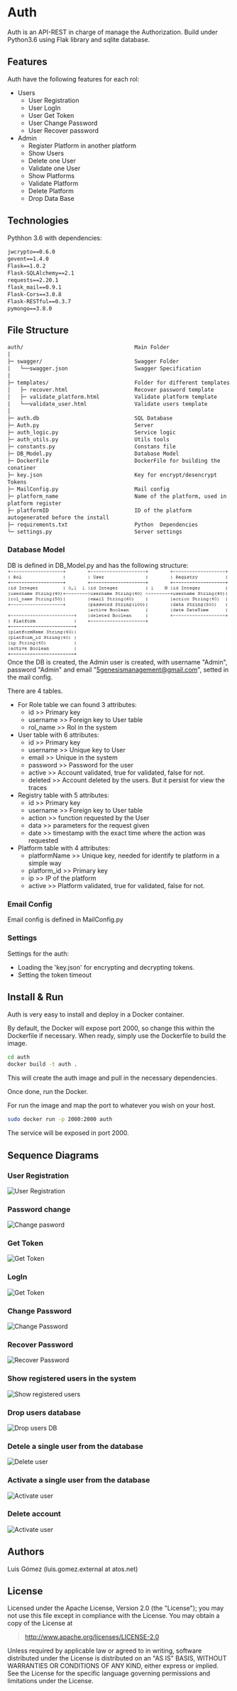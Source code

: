 # Auth

Auth is an API-REST in charge of manage the Authorization. Build under Python3.6 using Flak library and sqlite database.

## Features
Auth have the following  features for each rol:
- Users
  - User Registration
  - User LogIn
  - User Get  Token
  - User Change Password
  - User Recover password
- Admin
  - Register Platform in another platform
  - Show Users
  - Delete one User
  - Validate one User
  - Show Platforms
  - Validate Platform
  - Delete Platform
  - Drop Data Base

## Technologies
Pythhon 3.6 with dependencies:
```
jwcrypto==0.6.0
gevent==1.4.0
Flask==1.0.2
Flask-SQLAlchemy==2.1
requests==2.20.1
flask_mail==0.9.1
Flask-Cors==3.0.8
Flask-RESTful==0.3.7
pymongo==3.8.0
``` 
## File Structure
``` 
auth/                                   Main Folder
|
├─ swagger/                             Swagger Folder
|   └──swagger.json                     Swagger Specification
|
├─ templates/                           Folder for different templates
│   ├─ recover.html                     Recover password template
│   ├─ validate_platform.html           Validate platform template
|   └──validate_user.html               Validate users template
│ 
├─ auth.db                              SQL Database
├─ Auth.py                              Server
├─ auth_logic.py                        Service logic
├─ auth_utils.py                        Utils tools
├─ constants.py                         Constans file
├─ DB_Model.py                          Database Model
├─ DockerFile                           DockerFile for building the conatiner
├─ key.json                             Key for encrypt/desencrypt Tokens
├─ MailConfig.py                        Mail config
├─ platform_name                        Name of the platform, used in platform register
├─ platformID                           ID of the platform autogenerated before the install
├─ requirements.txt                     Python  Dependencies
└─ settings.py                          Server settings
``` 

### Database Model
DB is defined in DB_Model.py and has the following structure:
![DB](./images/DB.PNG)
Once the DB is created, the Admin user is created, with username "Admin", password "Admin" and email "5genesismanagement@gmail.com", setted in the mail config.

There are 4 tables.
- For Role table we can found 3 attributes:
  - id   >>      Primary key
  - username >>  Foreign key to User table
  - rol_name >>  Rol in the system 
 - User table with 6 attributes:
   - id    >>     Primary key
   - username  >> Unique key to User
   - email  >> Unique in the system 
   - password >> Password for the user
   - active >> Account validated, true for validated, false for not.
   - deleted >> Account deleted by the users. But it persist for view the traces
  - Registry table with 5 attributes:
    - id    >>     Primary key
    - username  >> Foreign key to User table
    - action >> function requested by the User
    - data >> parameters for the request given
    - date >> timestamp with the exact time where the action was requested
  - Platform table with 4 attributes:
    - platformName    >>     Unique key, needed for identify te platform in a simple way
    - platform_id  >> Primary key
    - ip >> IP of the platform
    - active >> Platform validated, true for validated, false for not.
### Email Config
Email config is defined in MailConfig.py

### Settings
Settings for the auth: 
- Loading the 'key.json' for encrypting and decrypting tokens.
- Setting the token timeout

## Install & Run
Auth is very easy to install and deploy in a Docker container.

By default, the Docker will expose port 2000, so change this within the Dockerfile if necessary. When ready, simply use the Dockerfile to build the image.

```sh
cd auth
docker build -t auth .
```
This will create the auth image and pull in the necessary dependencies.

Once done, run the Docker.


For run the image and map the port to whatever you wish on your host. 

```sh
sudo docker run -p 2000:2000 auth
```
The service will be exposed in port 2000.
## Sequence Diagrams

### User Registration
![User Registration](https://www.plantuml.com/plantuml/img/hLBDJiCm3BxtANm4QNk17j1sA18IuW3Y0KBYRa5DKiKEFs-FdTAYZY4uu4DbD_v-4dj7R3ANC3IDAPnY2K-O9RUSCZoIv5EwTy77fW69KG3U-j54XdtXOwEX1zeEswlwivsgZ0TFd0tx52ym63zieCX1D04tmaJqchAxhF3wCGF3pVKdsYKaY8a1tuG5V0G-8j0xCORQhQ5gi5LPjTX2LL6Kxxsjmj3B1LxCu9sKyR0WbsGbQgp5aT4jfrL4kIULhylDdJyOMvbJG0lTUMy-EYs5eGWbKL-6rSjzTum38NIt3ztopize_sHwxlm_qmlZMSiOtTh-gVKwM_fjk9ELEzc5EaYuFzMQTNGPTrB8IiC7)

### Password change
![Change pasword](https://www.plantuml.com/plantuml/img/ZL2x2W8n4Epp5LCgUDYd44LEEB0GH5k9kUWTv98ZsUZlcwmF41ktIFOnEpkxoqWgK1gi448byYuDPnEohya776BnnPWXlUv7vGYhH5rE2MGhPLGBpaciE-Mk1ZiLuzs7Tf9oTGQTGZ2EJkChFOCpzqyqPHv-b2Kq6ud6tPJjMoQVlyaOKQoCGbKjIbL-O-0yWNiPRMmqgBVxMkBu1-7t4jGPl3N2NpWk-_osFOLyD6ZkVobmRJxKCd_vldW0)

### Get Token
![Get Token](https://www.plantuml.com/plantuml/img/XO-z3i8m38HtFyMD856nPq1bAAXIDtxsq4OGaIPHui3hurGmu-byzdUosymwSPaTaIuSV9bl9eaUEIHSSjKKPSEEDchFs1T-Y4LrX6Qtz0f7m-VmD7vLnDuWwfpV8KrhqexH7nHw_zBEJXZ2tNh2jogCHb9gcaA5jpyMFZ0MY8pB1jrmwXIk_rEMGyZugPv9hGZv3Xy0)

### LogIn
![Get Token](https://www.plantuml.com/plantuml/img/XO-n3i8m34HtVyMD856nPq1bA5AbRXNieObAf3If4WT-7wV0ZAVpsUzajvbruh9u8bquXhBSRH8zSKouvgffbGqtkLK7nhdmGoog8pIdhLSOukp2heXtmAfpViLazgGzexyezE6flJEVBSAtAeb68cgKGeMFFnOXCZQ8hCyMtJ1s2hV_AJAShK31r2Ef5I6_uGq0)

### Change Password
![Change Password](https://www.plantuml.com/plantuml/img/ZL2x2W8n4Epp5LCgUDYd44LEEB0GH5k9kUWTv98ZsUZlcwmF41ktIFOnEpkxoqWgK1gi448byYuDPnEohya776BnnPWXlUv7vGYhH5rE2MGhPLGBpaciE-Mk1ZiLuzs7Tf9oTGQTGZ2EJkChFOCpzqyqPHv-b2Kq6ud6tPJjMoQVlyaOKQoCGbKjIbL-O-0yWNiPRMmqgBVxMkBu1-7t4jGPl3N2NpWk-_osFOLyD6ZkVobmRJxKCd_vldW0)

### Recover Password
![Recover Password](https://www.plantuml.com/plantuml/img/VL0nRiCm3DprYXlR8H_mK2HeNI10Xw15kZCsMmkG9KEYuk-NOf1c210E4day77dS5g4iTGxEYPV0s5MPyCb3EdF6WKfPKnvHuwYbJ8mtNnQIOUBig4gATJvfwcYGb74iBNUBIlh1BnJ5z1Hoq6XjR5uCw-w6FF5CFZmRy_PG4EpVE-pZcO8VOIJhjB1jDohPf3lqhOcO14Os6eV2w3---WxVZnGkIxrE57_Pd2vNy-d7wjhCFHoyUWKRDVBwR-koH1pr1blzzDJu0m00)

### Show registered users in the system
![Show registered users](https://www.plantuml.com/plantuml/img/VL2x2iCm3Dpp5RUN_426qXHI27Hf0ztTH1237y6MM_BtbPqXK6WzsDBfT2Vh55a5JjPKLQKIUvViauB48_k0ThBQIQLQXAH7lIZ7Q1FF0a5EgQC-5gp1CFitnXG22Ir52X47uAoY7hUktBDVoZ3wIuFUlPJHqqufqfAWpjBPezbovnc5MsXa8g6x3bs3np-1CjijKGWhUAQl2UK36OnhPB8_xUyK5-_4BtDBupQ2csGL9tbaXVW0)

### Drop users database
![Drop users DB](https://www.plantuml.com/plantuml/img/VL0n2iCm3DpzYjjBFk2XD2Kf1BeLkYk980R72RPSwE-hE8LChGVR9vtk95sIK9GyUsCCPLb2ddkE-XzaYQZ7sGNDhCfnWrif2EeiauOCz9GygdC9MZHnMJ6IK4-9SGAkbDomLspquo8lw6uMNNYHT-D1AQeAK6sgcxpTSLW4XLjexDMWlJzQY-S_WQCjcHWvSKpGZZUGtabu_cdQi6VXhriOTU2BFheeV000)

### Detele a single user from the database
![Delete user](https://www.plantuml.com/plantuml/img/VP312i8m38RlVOh_Bdk17cGJ9moy2Txh6bYXxKQR2hwzMIVi89f3cwHV_gHfCvl49NYbJE4vbl2W9Fx8Sq9dWujAgKKGDxh5H4PNU9AKWbXzHtEiIOqpUM92oPHm04uckt7ZLtW_Z6SC5uqXFertTaUgfWHeLirLN6znd1cLhHZvJEYljrxZ_a_WQoWPbYT2VZ65dmstWa-dQEMhhLoo8Rm1)

### Activate a single user from the database
![Activate user](https://www.plantuml.com/plantuml/img/JL2x3i8m3Dpp5HvR8NwW0se7n0X2m9wcgMhHEAXnGFmzJiBh9Z_ETxRRm7hXw6QbT6HFqVLsaTYmN-0S92vXDpWafMv2HeCtJGnTv4abW23tORt9rIPFmaNFE6X6Jz0_eQfssnCya2Su-Qkb6lP7g0xdTotA16bdLs-ff5FNMRiOIFxJxmpZNRCjHfdmmHzRwAdVmDPfd84yuuYcR3JAKKX3IYs4Q8mDOOmptBzBfyEAlw2rDCYNu0K0)

### Delete account
![Activate user](https://www.plantuml.com/plantuml/img/JKx13SCm2Fnx2XR80drKITKLEW0bI45AxCY6Tls2hKYz1phWZcDkYbNjs5D2qvBjU7DrJbegl5hmqmL2Sc9MM4ot5017h66wz-4DdhopCY1HCLT-HJTuO1CQfZ3q4js_gtcMV7XSwueBaJ9yZfdpwc_23m00)



## Authors

Luis Gómez (luis.gomez.external at atos.net)

## License

Licensed under the Apache License, Version 2.0 (the "License");
you may not use this file except in compliance with the License.
You may obtain a copy of the License at

   > <http://www.apache.org/licenses/LICENSE-2.0>

Unless required by applicable law or agreed to in writing, software
distributed under the License is distributed on an "AS IS" BASIS,
WITHOUT WARRANTIES OR CONDITIONS OF ANY KIND, either express or implied.
See the License for the specific language governing permissions and
limitations under the License.
